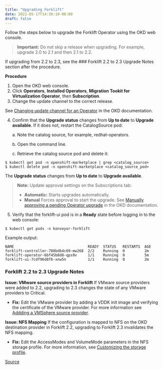 ```yaml
---
title: "Upgrading Forklift"
date: 2022-05-17T14:36:19-06:00
draft: false
---
```

Follow the steps below to upgrade the Forklift Operator using the OKD web console.

> **Important:** Do not skip a release when upgrading.  For example, upgrade 2.0 to 2.1 and then 2.1 to 2.2.

If upgrading from 2.2 to 2.3, see the ### Forklift 2.2 to 2.3 Upgrade Notes section after the procedure.

**Procedure**
1. Open the OKD web console.
2. Click **Operators**, **Installed Operators**, **Migration Tookit for Virtualization Operator**, then **Subscription**.
3. Change the update channel to the correct release.

See [Changing update channel for an Operator](https://docs.okd.io/latest/operators/admin/olm-upgrading-operators.html#olm-changing-update-channel_olm-upgrading-operators) in the OKD documentation.

4. Confirm that the **Upgrade status** changes from **Up to date** to **Upgrade available**. If it does not, restart the CatalogSource pod:

    a. Note the catalog source, for example, redhat-operators.
    
    b. Open the command line.
    
    c. Retrieve the catalog source pod and delete it:

```
$ kubectl get pod -n openshift-marketplace | grep <catalog_source>
$ kubectl delete pod -n openshift-marketplace <catalog_source_pod>
```
The **Upgrade status** changes from **Up to date** to **Upgrade available**.

> **Note:** Update approval settings on the Subscriptions tab:
>* **Automatic:** Starts upgrades automatically.
>* **Manual** Forces approval to start the upgrade. See [Manually approving a pending Operator upgrade](https://docs.okd.io/latest/operators/admin/olm-upgrading-operators.html#olm-approving-pending-upgrade_olm-upgrading-operators) in the OKD documentation.

5. Verify that the forklift-ui pod is in a **Ready** state before logging in to the web console:
```
$ kubectl get pods -n konveyor-forklift
```
Example output:
```
NAME                                  READY  STATUS   RESTARTS  AGE
forklift-controller-788bdb4c69-mw268  2/2    Running  0         2m
forklift-operator-6bf45b8d8-qps9v     1/1    Running  0         5m
forklift-ui-7cdf96d8f6-xnw5n          1/1    Running  0         2m
```
### Forklift 2.2 to 2.3 Upgrade Notes
**Issue: VMware source providers in Forklift** If VMware source providers were added to 2.2, upgrading to 2.3 changes the state of any VMware providers to Critical.

* **Fix:** Edit the VMware provider by adding a VDDK init image and verifying the certificate of the VMware provider. For more information see [Addding a VMSphere source provider](https://access.redhat.com/documentation/en-us/migration_toolkit_for_virtualization/2.2/html/installing_and_using_the_migration_toolkit_for_virtualization/migrating-vms-web-console#adding-source-provider_vmware).

**Issue: NFS Mapping**
If the configuration is mapped to NFS on the OKD destination provider in Forklift 2.2, upgrading to Forklift 2.3 invalidates the NFS mapping.

* **Fix:** Edit the AccessModes and VolumeMode parameters in the NFS storage profile. For more information, see [Customizing the storage profile](https://access.redhat.com/documentation/en-us/openshift_container_platform/4.9/html-single/virtualization/index#virt-customizing-storage-profile_virt-creating-data-volumes).

[Source](https://github.com/konveyor/konveyor.github.io/blob/main/content/Forklift/InstallingForklift/upgrade.md)
